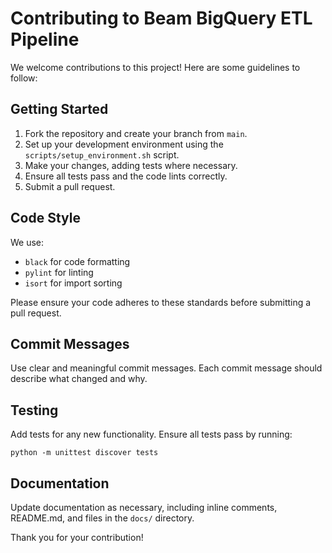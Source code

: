# Contributing to Beam BigQuery ETL Pipeline

We welcome contributions to this project! Here are some guidelines to follow:

## Getting Started

1. Fork the repository and create your branch from `main`.
2. Set up your development environment using the `scripts/setup_environment.sh` script.
3. Make your changes, adding tests where necessary.
4. Ensure all tests pass and the code lints correctly.
5. Submit a pull request.

## Code Style

We use:
- `black` for code formatting
- `pylint` for linting
- `isort` for import sorting

Please ensure your code adheres to these standards before submitting a pull request.

## Commit Messages

Use clear and meaningful commit messages. Each commit message should describe what changed and why.

## Testing

Add tests for any new functionality. Ensure all tests pass by running:

```
python -m unittest discover tests
```

## Documentation

Update documentation as necessary, including inline comments, README.md, and files in the `docs/` directory.

Thank you for your contribution!